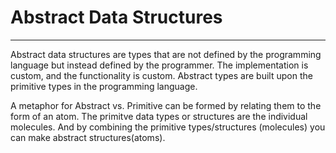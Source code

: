 # Abstract Data Structures
---

Abstract data structures are types that are not defined by the programming language but instead defined by the programmer. The implementation is custom, and the functionality is custom. Abstract types are built upon the primitive types in the programming language. 

A metaphor for Abstract vs. Primitive can be formed by relating them to the form of an atom. The primitve data types or structures are the individual molecules. And by combining the primitive types/structures (molecules) you can make abstract structures(atoms).
